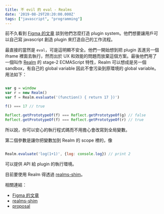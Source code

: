 ```yaml
---
title: 不 evil 的 eval - Realms
date: '2019-08-29T20:20:00.000Z'
tags: ["javascript", "programming"]
---
```


前不久看到 [Figma 的文章](https://www.figma.com/blog/how-we-built-the-figma-plugin-system/) 談到他們怎麼打造 plugin system。他們想要讓用戶可以自己寫 javascript 創造 plugin 來打造自己的工作流程。

最直接的當然是 `eval`，可是這明顯不安全。他們一開始想到把 plugin 丟進另一個 iframe 裡面去執行，然而出於 UX 和效能的問題而放棄這個方案。最後他們用了一個叫作 [Realm](https://github.com/tc39/proposal-realms/#ecmascript-spec-proposal-for-realms-api) 的 stage-2 ECMAScript 特性，Realm 可以想成是另一個 sandbox，有自己的 global variable 因此不會污染到原環境的 global variable。用法如下：

```javascript

var g = window
var r = new Realm()
var f = Realm.evaluate('(function() { return 17 })')

f() === 17 // true

Reflect.getPrototypeOf(f) === Reflect.getPrototypeOf(g) // false
Reflect.getPrototypeOf(f) === Reflect.getPrototypeOf(r) // true

```

所以說，你可以安心的執行程式碼而不用擔心會改寫到全局變數。

第二個參數是讓你把變數加到 Realm 的 scope 裡的，像

```javascript

Realm.evaluate('log(1+1)', {log: console.log}) // print 2

```

可以提供 API 給 plugin 的執行環境。

目前要使用 Realm 得透過 [realms-shim](https://github.com/Agoric/realms-shim)。

相關連結：

* [Figma 的文章](https://www.figma.com/blog/how-we-built-the-figma-plugin-system/)
* [realms-shim](https://github.com/Agoric/realms-shim)
* [proposal](https://github.com/tc39/proposal-realms/#ecmascript-spec-proposal-for-realms-api)
